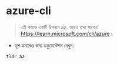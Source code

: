 # azure-cli

> এই কমান্ড একটি উপনাম `az`.
> আরও তথ্য পাবেন: <https://learn.microsoft.com/cli/azure>।

- মূল কমান্ডের জন্য ডকুমেন্টেশন দেখুন:

`tldr az`
